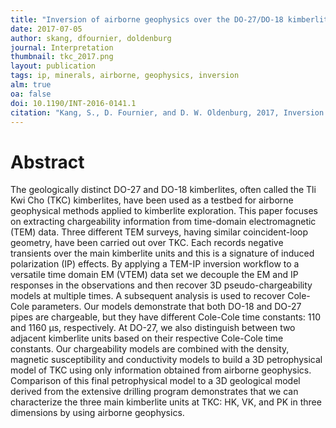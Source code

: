 ```yaml
---
title: "Inversion of airborne geophysics over the DO-27/DO-18 kimberlites - Part 3: Induced polarization"
date: 2017-07-05
author: skang, dfournier, doldenburg
journal: Interpretation
thumbnail: tkc_2017.png
layout: publication
tags: ip, minerals, airborne, geophysics, inversion
alm: true
oa: false
doi: 10.1190/INT-2016-0141.1
citation: "Kang, S., D. Fournier, and D. W. Oldenburg, 2017, Inversion of airborne geophysics over the DO-27/DO-18 kimberlites - Part 3: Induced polarization: Interpretation, 5, T327–T340. doi: 10.1190/INT-2016-0141.1"
---
```


# Abstract

The geologically distinct DO-27 and DO-18 kimberlites, often called the Tli Kwi Cho (TKC) kimberlites, have been used as a testbed for airborne geophysical methods applied to kimberlite exploration. This paper focuses on extracting chargeability information from time-domain electromagnetic (TEM) data. Three different TEM surveys, having similar coincident-loop geometry, have been carried out over TKC. Each records negative transients over the main kimberlite units and this is a signature of induced polarization (IP) effects. By applying a TEM-IP inversion workflow to a versatile time domain EM (VTEM) data set we decouple the EM and IP responses in the observations and then recover 3D pseudo-chargeability models at multiple times. A subsequent analysis is used to recover Cole-Cole parameters. Our models demonstrate that both DO-18 and DO-27 pipes are chargeable, but they have different Cole-Cole time constants: 110 and 1160 μs, respectively. At DO-27, we also distinguish between two adjacent kimberlite units based on their respective Cole-Cole time constants. Our chargeability models are combined with the density, magnetic susceptibility and conductivity models to build a 3D petrophysical model of TKC using only information obtained from airborne geophysics. Comparison of this final petrophysical model to a 3D geological model derived from the extensive drilling program demonstrates that we can characterize the three main kimberlite units at TKC: HK, VK, and PK in three dimensions by using airborne geophysics.